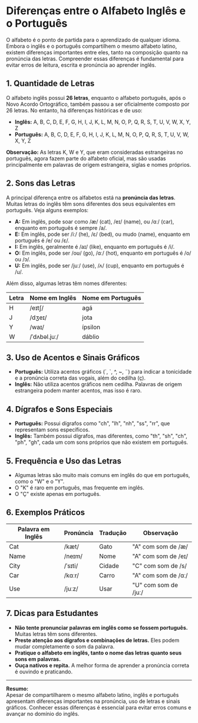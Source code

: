 
# Diferenças entre o Alfabeto Inglês e o Português

O alfabeto é o ponto de partida para o aprendizado de qualquer idioma. Embora o inglês e o português compartilhem o mesmo alfabeto latino, existem diferenças importantes entre eles, tanto na composição quanto na pronúncia das letras. Compreender essas diferenças é fundamental para evitar erros de leitura, escrita e pronúncia ao aprender inglês.

## 1. Quantidade de Letras

O alfabeto inglês possui **26 letras**, enquanto o alfabeto português, após o Novo Acordo Ortográfico, também passou a ser oficialmente composto por 26 letras. No entanto, há diferenças históricas e de uso:

- **Inglês:** A, B, C, D, E, F, G, H, I, J, K, L, M, N, O, P, Q, R, S, T, U, V, W, X, Y, Z
- **Português:** A, B, C, D, E, F, G, H, I, J, K, L, M, N, O, P, Q, R, S, T, U, V, W, X, Y, Z

**Observação:** As letras K, W e Y, que eram consideradas estrangeiras no português, agora fazem parte do alfabeto oficial, mas são usadas principalmente em palavras de origem estrangeira, siglas e nomes próprios.

## 2. Sons das Letras

A principal diferença entre os alfabetos está na **pronúncia das letras**. Muitas letras do inglês têm sons diferentes dos seus equivalentes em português. Veja alguns exemplos:

- **A:** Em inglês, pode soar como /æ/ (cat), /eɪ/ (name), ou /ɑː/ (car), enquanto em português é sempre /a/.
- **E:** Em inglês, pode ser /iː/ (he), /ɛ/ (bed), ou mudo (name), enquanto em português é /e/ ou /ɛ/.
- **I:** Em inglês, geralmente é /aɪ/ (like), enquanto em português é /i/.
- **O:** Em inglês, pode ser /oʊ/ (go), /ɑː/ (hot), enquanto em português é /o/ ou /ɔ/.
- **U:** Em inglês, pode ser /juː/ (use), /ʌ/ (cup), enquanto em português é /u/.

Além disso, algumas letras têm nomes diferentes:

| Letra | Nome em Inglês | Nome em Português |
|-------|----------------|------------------|
| H     | /eɪtʃ/         | agá              |
| J     | /dʒeɪ/         | jota             |
| Y     | /waɪ/          | ípsilon          |
| W     | /ˈdʌbəl.juː/   | dáblio           |

## 3. Uso de Acentos e Sinais Gráficos

- **Português:** Utiliza acentos gráficos (´, `, ^, ~, ¨) para indicar a tonicidade e a pronúncia correta das vogais, além do cedilha (ç).
- **Inglês:** Não utiliza acentos gráficos nem cedilha. Palavras de origem estrangeira podem manter acentos, mas isso é raro.

## 4. Dígrafos e Sons Especiais

- **Português:** Possui dígrafos como "ch", "lh", "nh", "ss", "rr", que representam sons específicos.
- **Inglês:** Também possui dígrafos, mas diferentes, como "th", "sh", "ch", "ph", "gh", cada um com sons próprios que não existem em português.

## 5. Frequência e Uso das Letras

- Algumas letras são muito mais comuns em inglês do que em português, como o "W" e o "Y".
- O "K" é raro em português, mas frequente em inglês.
- O "Ç" existe apenas em português.

## 6. Exemplos Práticos

| Palavra em Inglês | Pronúncia | Tradução | Observação |
|-------------------|-----------|----------|------------|
| Cat               | /kæt/     | Gato     | "A" com som de /æ/ |
| Name              | /neɪm/    | Nome     | "A" com som de /eɪ/ |
| City              | /ˈsɪti/   | Cidade   | "C" com som de /s/ |
| Car               | /kɑːr/    | Carro    | "A" com som de /ɑː/ |
| Use               | /juːz/    | Usar     | "U" com som de /juː/ |

## 7. Dicas para Estudantes

- **Não tente pronunciar palavras em inglês como se fossem português.** Muitas letras têm sons diferentes.
- **Preste atenção aos dígrafos e combinações de letras.** Eles podem mudar completamente o som da palavra.
- **Pratique o alfabeto em inglês, tanto o nome das letras quanto seus sons em palavras.**
- **Ouça nativos e repita.** A melhor forma de aprender a pronúncia correta é ouvindo e praticando.

---

**Resumo:**  
Apesar de compartilharem o mesmo alfabeto latino, inglês e português apresentam diferenças importantes na pronúncia, uso de letras e sinais gráficos. Conhecer essas diferenças é essencial para evitar erros comuns e avançar no domínio do inglês.

```
